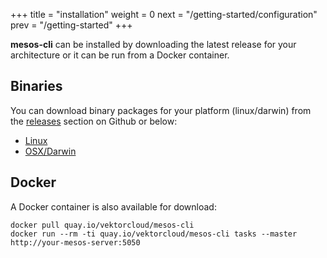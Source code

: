 +++
title = "installation"
weight = 0
next = "/getting-started/configuration"
prev = "/getting-started"
+++

**mesos-cli** can be installed by downloading the latest release for your architecture or it can be run from a Docker container.

## Binaries

You can download binary packages for your platform (linux/darwin) from the [releases](https://github.com/vektorlab/mesos-cli/releases) section on Github or below: 

  - [Linux](https://github.com/vektorlab/mesos-cli/releases/download/v0.0.6/mesos-cli-linux-amd64-v0.0.6)
  - [OSX/Darwin](https://github.com/vektorlab/mesos-cli/releases/download/v0.0.6/mesos-cli-darwin-amd64-v0.0.6)

     
## Docker

A Docker container is also available for download:
 
    docker pull quay.io/vektorcloud/mesos-cli
    docker run --rm -ti quay.io/vektorcloud/mesos-cli tasks --master http://your-mesos-server:5050
